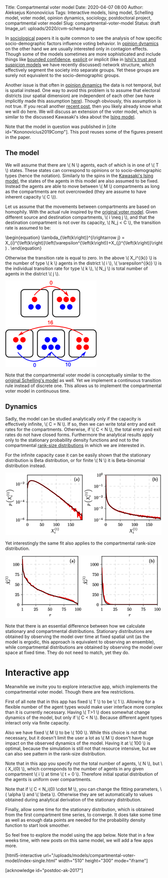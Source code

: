 Title: Compartmental voter model
Date: 2020-04-07 08:00
Author: Aleksejus Kononovicius
Tags: Interactive models, Ising model, Schelling model, voter model, opinion dynamics, sociology, postdoctoral project, compartmental voter model
Slug: compartmental-voter-model
Status: draft
Image_url: uploads/2020/cvm-schema.png

In [sociological](/tag/sociology/) papers it is quite common to see the analysis
of how specific socio-demographic factors influence voting behavior. In
[opinion dynamics](/tag/opinion-dynamics) on the other hand we are usually
interested only in contagion effects. Though some of the models sometimes are
more sophisticated and include things like
[bounded confidence](/tag/bounded-confidence), [explicit](/tag/network-models)
or implicit (like in [Ishii's trust and suspicion models](/tag/trust-and-suspicion)
we have recently discussed) network structure, which effectively segment the
society into separate groups. Yet these groups are surely not equivalent to the
socio-demographic groups.<!--more-->

Another issue is that often in [opinion dynamics](/tag/opinion-dynamics) the
data is not temporal, but is spatial instead. One way to avoid this problem is
to assume that electoral districts (our spatial dimension) are independent of
each other (we have implicitly made this assumption
[here]({filename}/articles/2019/many-state-herd-model.md)). Though obviously,
this assumption is not true. If you recall another
[recent post]({filename}/articles/2020/kawasaki-ising-model.md), then you likely
already know what we will do here. We will discuss an extension of the voter
model, which is similar to the discussed Kawasaki's idea about the
[Ising model](/tag/ising-model/).

Note that the model in question was published in
[cite id="Kononovicius2019Comp"]. This post reuses some of the figures present
in the paper.

## The model

We will assume that there are \\\( N \\\) agents, each of which is in one of
\\\( T \\\) states. These states can correspond to opinions or to
socio-demographic types (hence the notation). Similarly to the spins in the
[Kawasaki's Ising model]({filename}/articles/2020/kawasaki-ising-model.md), the
states of the agents in this model are also assumed to be fixed. Instead the
agents are able to move between \\\( M \\\) compartments as long as the
compartments are not overcrowded (they are assume to have inherent capacity
\\\( C \\\)).

Let us assume that the movements between compartments are based on homophily.
With the actual rule inspired by the
[original voter model]({filename}/articles/2016/rinkejo-modelis.md). Given
different source and destination compartments, \\\( i \neq j \\\), and that
the destination compartment is not over its capacity, \\\( N\_j < C \\\), the
transition rate is assumed to be:

\begin{equation}
\lambda\_{\left(k\right)}^{i\rightarrow j} = X\_{i}^{\left(k\right)}\left(\varepsilon^{\left(k\right)}+X\_{j}^{\left(k\right)}\right) .
\end{equation}

Otherwise the transition rate is equal to zero. In the above
\\\( X\_i^{(k)} \\\) is the number of type \\\( k \\\) agents in the
district \\\( i \\\), \\\( \varepsilon^{(k)} \\\) is the individual transition
rate for type \\\( k \\\), \\\( N\_j \\\) is total number of agents in the
district \\\( j \\\).

![Schema of the compartmental voter model.](/uploads/2020/cvm-schema.png "Schema of the compartmental voter model. Arrows show directions of possible transitions along with respective transition rates. Note that zero rate means that this transitions will not happen unless something changes. Parameters: N = 20, T=2, M=5, C=5, ε=2.")

Note that the compartmental voter model is conceptually similar to the
[original Schelling's model]({filename}/articles/2015/selingo-segregacijos-modelis.md)
as well. Yet we implement a continuous transition rule instead of discrete one.
This allows us to implement the compartmental voter model in continuous time.

## Dynamics

Sadly, the model can be studied analytically only if the capacity is effectively
infinite, \\\( C = N \\\). If so, then we can write total entry and exit rates
for the compartments. Otherwise, if \\\( C < N \\\), the total entry and exit
rates do not have closed forms. Furthermore the analytical results apply only to
the stationary probability density functions and not to the compartmental
[rank-size distributions]({filename}/articles/2020/rank-size-distribution-and-uk-census-2011-data.md)
in which we are interested in.

For the infinite capacity case it can be easily shown that the stationary
distribution is Beta distribution, or for finite \\\( N \\\) it is Beta-binomial
distribution instead.

![Model \(red\) vs Beta-fit \(black\): N=3000, T=1, M=100 and C=N \(both\), ε=2 \(a\) and 0.03 \(b\).](/uploads/2020/cvm-jstat-fig1.png "Model \(red\) vs Beta-fit \(black\): N=3000, T=1, M=100 and C=N \(both\), ε=2 \(a\) and 0.03 \(b\).")

Yet interestingly the same fit also applies to the compartmental rank-size
distribution.

![Model \(red\) vs Beta-fit \(black\) with the same parameters as in the previous figure.](/uploads/2020/cvm-jstat-fig2.png "Model \(red\) vs Beta-fit \(black\) with the same parameters as in the previous figure")

Note that there is an essential difference between how we calculate stationary
and compartmental distributions. Stationary distributions are obtained by
observing the model over time at fixed spatial unit (as the model is ergodic,
this approach is equivalent to observing an ensemble), while compartmental
distributions are obtained by observing the model over space at fixed time.
They do not need to match, yet they do.

# Interactive app

Meanwhile we invite you to explore interactive app, which implements the
compartmental voter model. Though there are few restrictions.

First of all note that in this app has fixed \\\( T \\\) to be \\\( 1 \\\).
Allowing for a flexible number of the agent types would make user interface
more complex than it is currently necessary. Having \\\( T>1 \\\) does somewhat
change dynamics of the model, but only if \\\( C < N \\\). Because different
agent types interact only via finite capacity.

Also we have fixed \\\( M \\\) to be \\\( 100 \\\). While this choice is not
that necessary, but it doesn't limit the user a lot as \\\( M \\\) doesn't have
huge impact on the observed dynamics of the model. Having it at \\\( 100 \\\)
is optimal, because the simulation is still not that resource intensive, but we
can also see pattern in the rank-size distribution.

Note that in this app you specify not the total number of agents, \\\( N \\\),
but \\\( X\_i(0) \\\), which corresponds to the number of agents in any given
compartment \\\( i \\\) at time \\\( t = 0 \\\). Therefore initial spatial
distribution of the agents is uniform over compartments.

Note that if \\\( C < N\_i(0) \cdot M \\\), you can change the fitting 
parameters, \\\( \alpha \\\) and \\\( \beta \\\). Otherwise they are set
automatically to values obtained during analytical derivation of the stationary
distribution.

Finally, allow some time for the stationary distribution, which is obtained
from the first compartment time series, to converge. It does take some time as
well as enough data points are needed for the probability density function to
start look smoother.

So feel free to explore the model using the app below. Note that in a few weeks
time, with new posts on this same model, we will add a few apps more.

[html5-interactive
url="/uploads/models/compartmental-voter-model/index-single.html"
width="510" height="300" mode="iframe"]

[acknowledge id="postdoc-ak-2017"]
